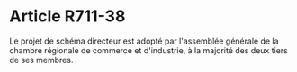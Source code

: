 # Article R711-38

Le projet de schéma directeur est adopté par l'assemblée générale de la chambre régionale de commerce et d'industrie, à la majorité des deux tiers de ses membres.